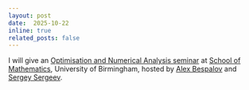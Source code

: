 ```yaml
---
layout: post
date:  2025-10-22
inline: true
related_posts: false
---
```


I will give an [Optimisation and Numerical Analysis seminar](https://www.birmingham.ac.uk/research/centres-institutes/research-in-mathematics/optimisation-and-numerical-analysis-research-group/about) at [School of Mathematics](https://www.birmingham.ac.uk/research/centres-institutes/research-in-mathematics), University of Birmingham, hosted by [Alex Bespalov](https://www.birmingham.ac.uk/staff/profiles/maths/bespalov-alex) and [Sergey Sergeev](https://www.birmingham.ac.uk/staff/profiles/maths/sergeev-sergey).